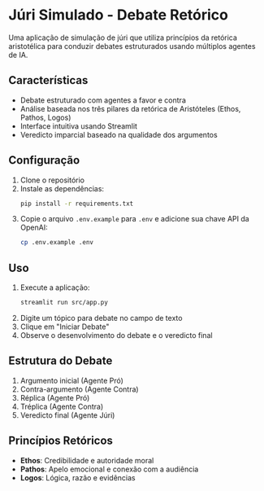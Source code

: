 # Júri Simulado - Debate Retórico

Uma aplicação de simulação de júri que utiliza princípios da retórica aristotélica para conduzir debates estruturados usando múltiplos agentes de IA.

## Características

- Debate estruturado com agentes a favor e contra
- Análise baseada nos três pilares da retórica de Aristóteles (Ethos, Pathos, Logos)
- Interface intuitiva usando Streamlit
- Veredicto imparcial baseado na qualidade dos argumentos

## Configuração

1. Clone o repositório
2. Instale as dependências:
   ```bash
   pip install -r requirements.txt
   ```
3. Copie o arquivo `.env.example` para `.env` e adicione sua chave API da OpenAI:
   ```bash
   cp .env.example .env
   ```

## Uso

1. Execute a aplicação:
   ```bash
   streamlit run src/app.py
   ```
2. Digite um tópico para debate no campo de texto
3. Clique em "Iniciar Debate"
4. Observe o desenvolvimento do debate e o veredicto final

## Estrutura do Debate

1. Argumento inicial (Agente Pró)
2. Contra-argumento (Agente Contra)
3. Réplica (Agente Pró)
4. Tréplica (Agente Contra)
5. Veredicto final (Agente Júri)

## Princípios Retóricos

- **Ethos**: Credibilidade e autoridade moral
- **Pathos**: Apelo emocional e conexão com a audiência
- **Logos**: Lógica, razão e evidências